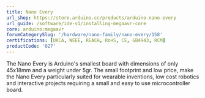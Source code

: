```yaml
---
title: Nano Every
url_shop: https://store.arduino.cc/products/arduino-nano-every
url_guide: /software/ide-v1/installing-megaavr-core
core: arduino:megaavr
forumCategorySlug: '/hardware/nano-family/nano-every/158'
certifications: [UKCA, WEEE, REACH, RoHS, CE, GB4943, RCM]
productCode: '027'
---
```


The Nano Every is Arduino's smallest board with dimensions of only 45x18mm and a weight under 5gr. The small footprint and low price, make the Nano Every particularly suited for wearable inventions, low cost robotics and interactive projects requiring a small and easy to use microcontroller board.
